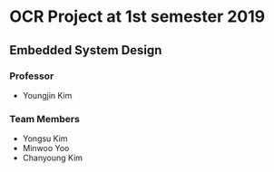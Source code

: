 # OCR Project at 1st semester 2019
## Embedded System Design
### Professor
- Youngjin Kim

### Team Members
- Yongsu Kim
- Minwoo Yoo
- Chanyoung Kim